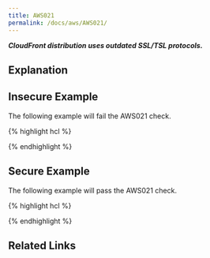 ```yaml
---
title: AWS021
permalink: /docs/aws/AWS021/
---
```


***CloudFront distribution uses outdated SSL/TSL protocols.***

## Explanation





## Insecure Example

The following example will fail the AWS021 check.

{% highlight hcl %}



{% endhighlight %}

## Secure Example

The following example will pass the AWS021 check.

{% highlight hcl %}



{% endhighlight %}

## Related Links


